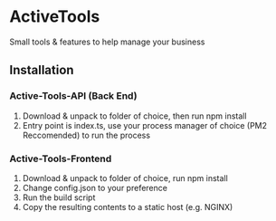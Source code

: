 # ActiveTools
Small tools &amp; features to help manage your business

## Installation
### Active-Tools-API (Back End)
1. Download & unpack to folder of choice, then run npm install
2. Entry point is index.ts, use your process manager of choice (PM2 Reccomended) to run the process

### Active-Tools-Frontend
1. Download & unpack to folder of choice, run npm install
2. Change config.json to your preference
3. Run the build script
4. Copy the resulting contents to a static host (e.g. NGINX)
